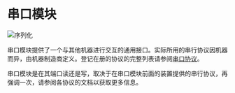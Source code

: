 # 串口模块
![序列化](item:tis3d:serial_port_module)

串口模块提供了一个与其他机器进行交互的通用接口。实际所用的串行协议因机器而异，由机器制造商定义。登记在册的协议的完整列表请参阅[串口协议](../protocols/index.md)。

串口模块是在其端口读还是写，取决于在串口模块前面的装置提供的串行协议，再强调一次，请参阅各协议的文档以获取更多信息。
